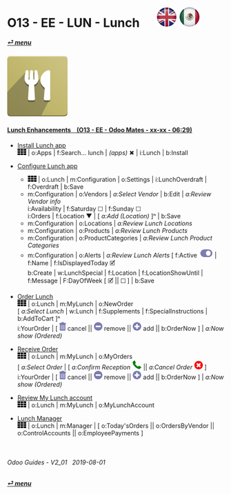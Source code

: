 # O13 - EE - LUN - Lunch &nbsp;&nbsp;&nbsp;&nbsp; [![en-uk](/doc/img/en-uk_flag_button_small.png)](/en-uk/o13/ee/lun/en-uk-o13-ee-lun-lunch-guides.md) [ ![es-mx](/doc/img/es-mx_flag_button_small.png)](/es-mx/o13/ee/lun/es-mx-o13-ee-lun-lunch-guides.md)
#### [_&#x23CE; menu_](/en-uk/o13/ee/en-uk-o13-ee-guides-menu.md)  
### ![lun](/doc/img/lunch.png)

#### [Lunch Enhancements &nbsp;&nbsp; (O13 - EE - Odoo Mates - xx-xx - 06:29)](https://youtube.com/embed/ka8Zj8XcXPg?autoplay=1&start=4&end=0&rel=0)<br>

- [Install Lunch app](https://youtube.com/embed/ka8Zj8XcXPg?autoplay=1&start=0&end=24s&rel=0)  
  ![apps](/doc/img/apps.png) | o:Apps | f:Search... lunch | _(apps)_ &#x2716; | i:Lunch | b:Install  

- [Configure Lunch app](https://youtube.com/embed/ka8Zj8XcXPg?autoplay=1&start=27s&end=2m23s&rel=0)  
  - ![apps](/doc/img/apps.png) | o:Lunch | m:Configuration | o:Settings | i:LunchOverdraft | f:Overdraft | b:Save  
  - m:Configuration | o:Vendors | _a:Select Vendor_ | b:Edit | _a:Review Vendor info_  
    i:Availability | f:Saturday &#x2610; | f:Sunday &#x2610;  
    i:Orders | f:Location &#x25BC; | \[ _a:Add (Location)_ ]&#x207F; | b:Save  
  - m:Configuration | o:Locations | _a:Review Lunch Locations_  
  - m:Configuration | o:Products | _a:Review Lunch Products_  
  - m:Configuration | o:ProductCategories | _a:Review Lunch Product Categories_  
  - m:Configuration | o:Alerts | _a:Review Lunch Alerts_
    \[ f:Active ![active](/doc/img/active.png) | f:Name | f:IsDisplayedToday &#x1F5F9;  
    b:Create | w:LunchSpecial | f:Location | f:LocationShowUntil | f:Message | F:DayOfWeek \[ &#x1F5F9;	|| &#x2610; ] | b:Save

- [Order Lunch](https://youtube.com/embed/ka8Zj8XcXPg?autoplay=1&start=3m21s&end=5m14s&rel=0)  
  ![apps](/doc/img/apps.png) | o:Lunch | m:MyLunch | o:NewOrder  
  \[ _a:Select Lunch_ | w:Lunch | f:Supplements | f:SpecialInstructions | b:AddToCart ]&#x207F;  
  i:YourOrder | \[ ![trashcan](/doc/img/trashcan.png) cancel || ![sub](/doc/img/button_sub.png) remove || ![add](/doc/img/button_add.png) add || b:OrderNow ] | _a:Now show (Ordered)_   
  
- [Receive Order](https://youtube.com/embed/ka8Zj8XcXPg?autoplay=1&start=5m15s&end=5m27s&rel=0)  
  ![apps](/doc/img/apps.png) | o:Lunch | m:MyLunch | o:MyOrders  
  \[ _a:Select Order_ | \[ _a:Confirm Reception_ ![phone_receiver](/doc/img/phone_receiver.png) || _a:Cancel Order_ ![cancel](/doc/img/cancel.png) ]  
  i:YourOrder | \[ ![trashcan](/doc/img/trashcan.png) cancel || ![sub](/doc/img/button_sub.png) remove || ![add](/doc/img/button_add.png) add || b:OrderNow ] | _a:Now show (Ordered)_  
  
- [Review My Lunch account](https://youtube.com/embed/ka8Zj8XcXPg?autoplay=1&start=5m15s&end=5m34s&rel=0)  
  ![apps](/doc/img/apps.png) | o:Lunch | m:MyLunch | o:MyLunchAccount

- [Lunch Manager](https://youtube.com/embed/ka8Zj8XcXPg?autoplay=1&start=5m38s&end=6m02s&rel=0)  
  ![apps](/doc/img/apps.png) | o:Lunch | m:Manager | \[ o:Today'sOrders || o:OrdersByVendor || o:ControlAccounts || o:EmployeePayments ]
  
<br>
	
###### Odoo Guides - V2_01 &nbsp; 2019-08-01  
**[_&#x23CE; menu_](/en-uk/o13/ee/en-uk-o13-ee-guides-menu.md)**  
